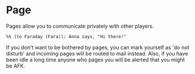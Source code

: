 Page
====

Pages allow you to communicate privately with other players.

    %% (to Faraday (Fara)): Anna says, "Hi there!"

If you don't want to be bothered by pages, you can mark yourself as 'do not disturb' and incoming pages will be routed to mail instead.   Also, if you have been idle a long time anyone who pages you will be alerted that you might be AFK.